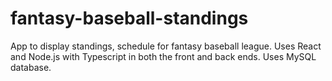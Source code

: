 # fantasy-baseball-standings
App to display standings, schedule for fantasy baseball league.
Uses React and Node.js with Typescript in both the front and back ends. Uses MySQL database.
